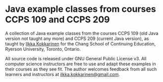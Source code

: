 # Java example classes from courses CCPS 109 and CCPS 209

A collection of Java example classes from the courses CCPS 109 (old Java version not taught any more) and CCPS 209 (current Java version), as taught by [Ilkka Kokkarinen](http://scs.ryerson.ca/~ikokkari) for the Chang School of Continuing Education, Ryerson University, Toronto, Ontario.

All source code is released under GNU General Public License v3. All computer science instructors are free to use and adapt these examples in their courses as they see fit. The author welcomes feedback from all such learners and instructors at ilkka.kokkarinen@gmail.com.
